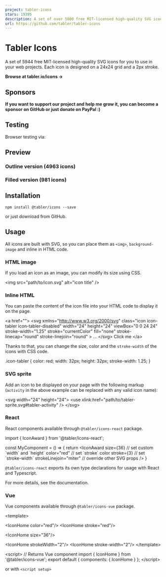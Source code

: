 ```yaml
---
project: tabler-icons
stars: 19395
description: A set of over 5800 free MIT-licensed high-quality SVG icons for you to use in your web projects.
url: https://github.com/tabler/tabler-icons
---
```


Tabler Icons
============

A set of 5944 free MIT-licensed high-quality SVG icons for you to use in your web projects. Each icon is designed on a 24x24 grid and a 2px stroke.

**Browse at tabler.io/icons →**

Sponsors
--------

**If you want to support our project and help me grow it, you can become a sponsor on GitHub or just donate on PayPal :)**

Testing
-------

Browser testing via:

Preview
-------

### Outline version (4963 icons)

### Filled version (981 icons)

Installation
------------

```
npm install @tabler/icons --save
```

or just download from GitHub.

Usage
-----

All icons are built with SVG, so you can place them as `<img>`, `background-image` and inline in HTML code.

### HTML image

If you load an icon as an image, you can modify its size using CSS.

<img src\="path/to/icon.svg" alt\="icon title" />

### Inline HTML

You can paste the content of the icon file into your HTML code to display it on the page.

<a href\=""\>
  <svg
    xmlns\="http://www.w3.org/2000/svg"
    class\="icon icon-tabler icon-tabler-disabled"
    width\="24"
    height\="24"
    viewBox\="0 0 24 24"
    stroke-width\="1.25"
    stroke\="currentColor"
    fill\="none"
    stroke-linecap\="round"
    stroke-linejoin\="round"
  \>
    ...
  </svg\>
  Click me
</a\>

Thanks to that, you can change the size, color and the `stroke-width` of the icons with CSS code.

.icon-tabler {
  color: red;
  width: 32px;
  height: 32px;
  stroke-width: 1.25;
}

### SVG sprite

Add an icon to be displayed on your page with the following markup (`activity` in the above example can be replaced with any valid icon name):

<svg width\="24" height\="24"\>
  <use xlink:href\="path/to/tabler-sprite.svg#tabler-activity" />
</svg\>

### React

React components available through `@tabler/icons-react` package.

import { IconAward } from '@tabler/icons-react';

const MyComponent \= () \=> {
  return <IconAward
    size\={36} // set custom \`width\` and \`height\`
    color\="red" // set \`stroke\` color
    stroke\={3}  // set \`stroke-width\`
    strokeLinejoin\="miter" // override other SVG props
  />
}

`@tabler/icons-react` exports its own type declarations for usage with React and Typescript.

For more details, see the documentation.

### Vue

Vue components available through `@tabler/icons-vue` package.

<template\>
  <!-- basic usage \-->
  <IconHome />

  <!-- set \`stroke\` color \-->
  <IconHome color\="red"/>
  <IconHome stroke\="red"/>

  <!-- set custom \`width\` and \`height\` \-->
  <IconHome size\="36"/>

  <!-- set \`stroke-width\` \-->
  <IconHome strokeWidth\="2"/>
  <IconHome stroke-width\="2"/>
</template\>

<script\>
// Returns Vue component
import { IconHome } from '@tabler/icons-vue';
export default {
  components: { IconHome }
};
</script\>

or with `<script setup>`

<script setup>
// Import Vue component
import { IconHome } from '@tabler/icons-vue';
</script\>

<template\>
  <IconHome color\="red" size\="36" strokeWidth\="2"/>
</template\>

For more details, see the documentation.

### Angular

Angular components available through `angular-tabler-icons` package. Install the package, then create icons module:

import { NgModule } from '@angular/core';

import { TablerIconsModule } from 'angular-tabler-icons';
import { IconCamera, IconHeart, IconBrandGithub } from 'angular-tabler-icons/icons';

// Select some icons (use an object, not an array)
const icons \= {
  IconCamera,
  IconHeart,
  IconBrandGithub
};

@NgModule({
  imports: \[
    TablerIconsModule.pick(icons)
  \],
  exports: \[
    TablerIconsModule
  \]
})
export class IconsModule { }

After importing the _IconsModule_ in your feature or shared module, use the icons as follows:

<i-tabler name\="camera"\></i-tabler\>
<i-tabler name\="heart" style\="color: red;"\></i-tabler\>
<i-tabler name\="brand-github" class\="someclass"\></i-tabler\>

`angular-tabler-icons` exports its own type declarations for usage with Typescript.

For more usage documentation refer to the official documentation.

### Svelte

Svelte components available through `@tabler/icons-svelte` package.

<script lang\="ts"\>
  import { IconHeart } from '@tabler/icons-svelte';
</script\>

<main\>
  <IconHeart size\={48} stroke\={1} />
  <IconHeart size\="32" stroke\="1.5" /\>
  <IconHeart color\="crimson" class\="p-1" size\="96" stroke\="2" />
</main\>

CDN
---

All files included in `@tabler/icons` npm package are available over a CDN.

#### React icons

<script src\="https://cdn.jsdelivr.net/npm/@tabler/icons@latest/icons-react/dist/index.umd.min.js"\></script\>

#### Iconfont

<link rel\="stylesheet" href\="https://cdn.jsdelivr.net/npm/@tabler/icons-webfont@latest/tabler-icons.min.css"\>

To load a specific version replace `latest` with the desired version number.

<script src\="https://cdn.jsdelivr.net/npm/@tabler/icons@1.74.0/icons-react/dist/index.umd.min.js"\></script\>

###### HTML

<i class\="ti ti-brand-tabler"\></i\>

###### CSS

content: 'ec8f';

### Compiling fonts

To compile fonts first install fontforge.

When compiling the font it will look for a json file `compile-options.json` in root folder (same folder as the `package.json`) In this file you can define extra options:

The default settings if you have not defined the file will be:

{
  "includeIcons": \[\],
  "fontForge": "fontforge",
  "strokeWidth": null
}

The fontforge executable needs to be in the path or you can set the path to the downloaded fontforge executable in the configuration file. If you installed in on a mac in your application directory it will be `/Applications/FontForge.app/Contents/MacOS/FontForge`. You can set this value in the `compile-options.json` file.

{
  "fontForge": "/Applications/FontForge.app/Contents/MacOS/FontForge"
}

To compile the fonts run:

npm run build-iconfont

By default the stroke width is 2. You can change the stroke width in the `compile-options.json`

{
  "strokeWidth": 1.5,
}

To reduce the font file size you can choose to compile a sub set of icons. When you leave the array empty it will compile all the fonts. To compile only two icons you can set for example the following option in the `compile-options.json`:

{
  "includeIcons": \["alert-octagon", "alert-triangle"\]
}

Optional property `includeCategories` - an array or string of icon categories to include, category names are case-insensitive.

{
  "includeCategories": \["Devices", "System"\]
}

or

{
  "includeCategories": "Devices System"
}

Optional property `excludeIcons` - an array of icon names using to exclude some category icons:

{
  "includeCategories": \["system"\],
  "excludeIcons": \["adjustments"\]
}

Complex solution:

{
  "includeIcons": \["alert-octagon", "alert-triangle"\],
  "includeCategories": \["devices", "system"\],
  "excludeIcons": \["adjustments"\]
}

### Jetpack Compose

For Android or Desktop you can use `compose-icons` to use icons in your projects. (see docs)

Multiple strokes
----------------

All icons in this repository have been created with the value of the `stroke-width` property, so if you change the value, you can get different icon variants that will fit in well with your design.

License
-------

Tabler Icons is licensed under the MIT License.

Sponsor Tabler
--------------
